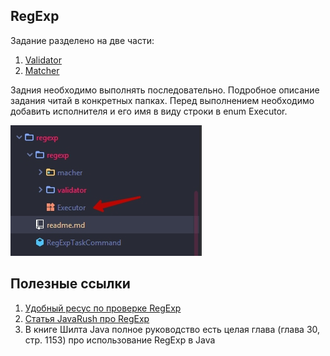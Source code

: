 ## RegExp

Задание разделено на две части:

1) [Validator](regexp/macher/readme.md)
1) [Matcher](regexp/validator/readme.md)

Задния необходимо выполнять последовательно. Подробное описание задания читай в конкретных папках.
Перед выполнением необходимо добавить исполнителя и его имя в виду строки в enum Executor.

![executor](../../../../../images/mainreadme/regexp/executor.jpg)

## Полезные ссылки

1. [Удобный ресус по проверке RegExp](https://regexr.com/)
1. [Статья JavaRush про RegExp](https://javarush.ru/groups/posts/regulyarnye-vyrazheniya-v-java)
1. В книге Шилта Java полное руководство есть целая глава (глава 30, стр. 1153) про использование RegExp в Java
